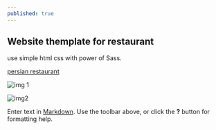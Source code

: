 ```yaml
---
published: true
---
```

## Website themplate for restaurant
use simple html css with power of Sass.

[persian restaurant](https://solgideveloper.github.io/Persian-Restaurant/ "Go to Live")


![img 1](https://media-cdn.tripadvisor.com/media/photo-s/0e/cc/0a/dc/restaurant-chocolat.jpg)

![img2]({{site.baseurl}}/images/bg.jpeg)




Enter text in [Markdown](http://daringfireball.net/projects/markdown/). Use the toolbar above, or click the **?** button for formatting help.

